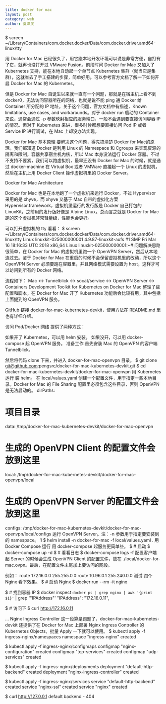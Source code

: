 ```yaml
---
title: docker for mac
layout: post
category: web
author: 夏泽民
---
```

$ screen ~/Library/Containers/com.docker.docker/Data/com.docker.driver.amd64-linux/tty
<!-- more -->
用 Docker for Mac 已经很久了，用它跑本地开发环境可以说是非常方便，自打有了它，就再也没打开过 VMware Fusion。前段时间 Docker for Mac 又加入了 Kubernetes 支持，能在本地自动起一个单节点 Kubernetes 集群（就当它是集群），这就省去了手工搭建的步骤，简单好用。可以参考官方文档了解一下如何开启 Docker for Mac 的 Kubernetes。

但是 Docker for Mac 自诞生以来就一直有一个问题，那就是在宿主机上看不到 docker0，无法访问容器所在的网络，也就是说不能 ping 通 Docker 给 Container 所分配的 IP 地址。关于这个问题，官方文档中有描述，Known limitations, use cases, and workarounds。对于 docker run 启动的 Container 来说，通常会通过 -p 参数映射相应的服务端口，一般不会遇到要直接访问容器 IP 的情况。但对于 Kubernetes 来讲，很多时候都想要直接访问 Pod IP 或者 Service IP 进行调试，在 Mac 上却没办法实现。

Docker for Mac 基本原理
要解决这个问题，得先搞清楚 Docker for Mac的原理。我们都知道 Docker 是利用 Linux 的 Namespace 和 Cgroups 来实现资源的隔离和限制，容器共享宿主机内核，所以 Mac 本身没法运行 Docker 容器。不过不支持不要紧，我们可以跑虚拟机，最早还没有 Docker for Mac 的时候，就是通过 docker-machine 在 Virtual Box 或者 VMWare 直接起一个 Linux 的虚拟机，然后在主机上用 Docker Client 操作虚拟机里的 Docker Server。

Docker for Mac Architecture

Docker for Mac 也是在本地跑了一个虚拟机来运行 Docker，不过 Hypervisor 采用的是 xhyve，而 xhyve 又基于 Mac 自带的虚拟化方案 Hypervisor.framework，虚拟机里运行的发行版是 Docker 自己打包的 LinuxKit，之前用的发行版好像是 Alpine Linux。总而言之就是 Docker for Mac 跑的这个虚拟机非常轻量级，性能也会更好。

可以打开虚拟机的 tty 看看：
$ screen ~/Library/Containers/com.docker.docker/Data/com.docker.driver.amd64-linux/tty
Linux linuxkit-025000000001 4.9.87-linuxkit-aufs #1 SMP Fri Mar 16 18:16:33 UTC 2018 x86_64 Linux
linuxkit-025000000001:~#
问题解决思路
很简单，在 Docker for Mac 的虚拟机里跑一个 OpenVPN Server，然后从本地连过去。鉴于 Docker for Mac 在重启的时候不会保留虚拟机里的改动，所以这个 OpenVPN Server 必须要跑在容器里，并且网络模式需要设置为 host，这样才可以访问到所有的 Docker 网络。

流程如下：
Mac <-> Tunnelblick <-> socat/service <-> OpenVPN Server <-> Containers
Development Toolkit for Kubernetes on Docker for Mac
整理了些配置和脚本，在 Docker for Mac 开了 Kubernetes 功能后会比较有用，其中包括上面提到的 OpenVPN 服务。

GitHub 链接 docker-for-mac-kubernetes-devkit，使用方法在 README.md 里也有详细介绍。

访问 Pod/Docker 网络
提供了两种方式：

如果开了 Kubernetes，可以用 helm 安装。
如果没开，可以用 docker-compose 起 OpenVPN 服务。
准备工作
首先安装 Mac 的 OpenVPN 的客户端 Tunnelblick。

然后将代码 clone 下来，并进入 docker-for-mac-openvpn 目录。
$ git clone git@github.com:pengsrc/docker-for-mac-kubernetes-devkit.git
$ cd docker-for-mac-kubernetes-devkit/docker-for-mac-openvpn
用 Kubernetes 运行
装 helm。
在 local/values.yaml 创建一个配置文件，用于指定一些本地目录。Docker for Mac 的 File Sharing 配置里必须包含这些目录，否则 OpenVPN 是无法启动的。
dirPaths:
  # 项目目录
  data: /tmp/docker-for-mac-kubernetes-devkit/docker-for-mac-openvpn
  # 生成的 OpenVPN Client 的配置文件会放到这里
  local: /tmp/docker-for-mac-kubernetes-devkit/docker-for-mac-openvpn/local
  # 生成的 OpenVPN Server 的配置文件会放到这里
  configs: /tmp/docker-for-mac-kubernetes-devkit/docker-for-mac-openvpn/local/configs
运行 OpenVPN Server。注：-n 参数用于指定要安装到的 namespace。
1
$ helm install -n docker-for-mac -f local/values.yaml .
用 Docker Compose 运行
用 docker-compose 起服务更简单些。
$ # 启动
$ docker-compose up -d
$ # 看看日志
$ docker-compose logs -f
配置客户端
起 Server 的时候会生成 OpenVPN Client 的配置文件，放在 ./local/docker-for-mac.ovpn。最后，在配置文件末尾加上要访问的网段。

例如：
route 172.16.0.0 255.255.0.0
route 10.96.0.1 255.240.0.0
测试
跑个 Nginx 看下效果。
$ # 启动 Nginx
$ docker run --rm -it nginx

$ # 找到容器 IP
$ docker inspect `docker ps | grep nginx | awk '{print $1}'` | grep '"IPAddress"'
"IPAddress": "172.16.0.11",

$ # 访问下
$ curl http://172.16.0.11
<!DOCTYPE html>
<html>
<head>
<title>Welcome to nginx!</title>
...
Nginx Ingress Controller
这一段算是跑题了，docker-for-mac-kubernetes-devkit 还提供了在 Docker for Mac 上部署 Nginx Ingress Controller 的 Kubernetes Objects，批量 Apply 一下就可以使用。
$ kubectl apply -f ingress-nginx/namespaces
namespace "ingress-nginx" created

$ kubectl apply -f ingress-nginx/configmaps
configmap "nginx-configuration" created
configmap "tcp-services" created
configmap "udp-services" created

$ kubectl apply -f ingress-nginx/deployments
deployment "default-http-backend" created
deployment "nginx-ingress-controller" created

$ kubectl apply -f ingress-nginx/services
service "default-http-backend" created
service "nginx-ssl" created
service "nginx" created

$ curl http://127.0.0.1
default backend - 404

